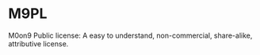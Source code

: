 # M9PL
M0on9 Public license: A easy to understand, non-commercial, share-alike, attributive license.
